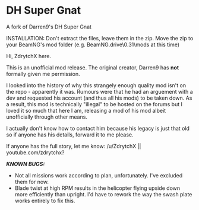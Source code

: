 # DH Super Gnat
 A fork of Darren9's DH Super Gnat

INSTALLATION: Don't extract the files, leave them in the zip. Move the zip to your BeamNG's mod folder (e.g. BeamNG.drive\0.31\mods at this time)

Hi, ZdrytchX here.

This is an unofficial mod release. The original creator, Darren9 has __not__ formally given me permission.

I looked into the history of why this strangely enough quality mod isn't on the repo - apparently it was. Rumours were that he had an arguement with a dev and requested his account (and thus all his mods) to be taken down. As a result, this mod is technically "illegal" to be hosted on the forums but I loved it so much that here I am, releasing a mod of his mod albeit unofficially through other means.

I actually don't know how to contact him because his legacy is just that old so if anyone has his details, forward it to me please.

If anyone has the full story, let me know:
/u/ZdrytchX || youtube.com/zdrytchx?

***KNOWN BUGS:***

* Not all missions work according to plan, unfortunately. I've excluded them for now.
* Blade twist at high RPM results in the helicopter flying upside down more efficiently than upright. I'd have to rework the way the swash plate works entirely to fix this.
